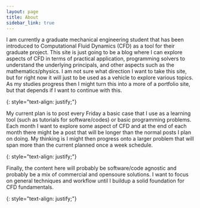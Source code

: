 ```yaml
---
layout: page
title: About
sidebar_link: true
---
```



<p>I am currently a graduate mechanical engineering student that has been introduced to Computational Fluid Dynamics (CFD) as a tool
for their graduate project. This site is just going to be a blog where I can explore aspects of CFD in terms of practical application,
programming solvers to understand the underlying principals, and other aspects such as the mathematics/physics. I am not sure what
direction I want to take this site, but for right now it will just to be used as a vehicle to explore various topics. As my studies 
progress then I might turn this into a more of a portfolio site, but that depends if I want to continue with this. </p>
{: style="text-align: justify;"}

<p>My current plan is to post every Friday a basic case that I use as a learning tool (such as tutorials for software/codes) or basic
programming problems. Each month I want to explore some aspect of CFD and at the end of each month there might be a post that will be
longer than the normal posts I plan on doing. My thinking is I might then progress onto a larger problem that will span more than the 
current planned once a week schedule.</p>
{: style="text-align: justify;"}

<p>Finally, the content here will probably be software/code agnostic and probably be a mix of commercial and opensoure solutions. I want to
focus on general techniques and workflow until I buildup a solid foundation for CFD fundamentals.</p>
{: style="text-align: justify;"}